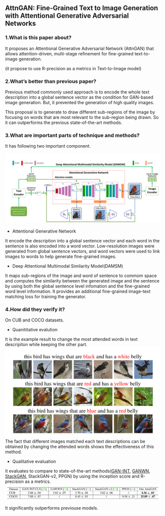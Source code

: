 ## AttnGAN: Fine-Grained Text to Image Generation with Attentional Generative Adversarial Networks

### 1.What is this paper about?

It proposes an Attentional Generative Adversarial Network (AttnGAN) that allows attention-driven, multi-stage refinement for fine-grained text-to-image generation.

(it propose to use R-precision as a metrics in Text-to-Image model)

### 2.What’s better than previous paper?

Previous method commonly used approach is to encode the whole text description into a global sentence vector as the condition for GAN-based image generation. But, it prevented the generation of high quality images.

This proposal is to generate to draw different sub-regions of the image by focusing on words that are most relevant to the sub-region being drawn. So it can outperforms the previous state-of-the-art methods.

### 3.What are important parts of technique and methods?

It has following two important component.

![model](../../img/AttenGAN_model.jpg) 

- Attentional Generative Network

It encode the description into a global sentence vector and each word in the sentence is also encoded into a word vector.
Low-resolution images were generated from global sentence vectors, and word vectors were used to link images to words to help generate fine-grained images.

- Deep Attentional Multimodal Similarity Model(DAMSM)

It maps sub-regions of the image and word of sentence to commom space and computes the similarity between the generated image and the sentence by using both the global sentence level infomation and the fine-grained word level information.
It provides an additional fine-grained image-text matching loss for training the generator.


### 4.How did they verify it?

On CUB and COCO datasets. 

- Quanititative evalution

It is the example result to change the most attended words in text descripiton while keeping the other part.
![result](../../img/AttenGAN_result1.jpg) 
The fact that different images matched each text descriptions can be obtained by changing the attended words shows the effectiveness of this method.


- Qualitative evaluation

It evaluates to compare to state-of-the-art methods([GAN-INT](/GAN-INT.md), [GANWN](/GANWN.md), [StackGAN](/StackGAN.md), StackGAN-v2, PPGN) by using the inception score and R-precision as a metrics.
![result](../../img/AttenGAN_result2.jpg)

It significantly outperforms previouse models.


